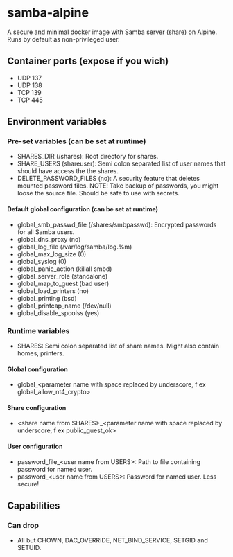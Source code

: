 # samba-alpine
A secure and minimal docker image with Samba server (share) on Alpine. Runs by default as non-privileged user.

## Container ports (expose if you wich)
* UDP 137
* UDP 138
* TCP 139
* TCP 445

## Environment variables
### Pre-set variables (can be set at runtime)
* SHARES_DIR (/shares): Root directory for shares.
* SHARE_USERS (shareuser): Semi colon separated list of user names that should have access the the shares.
* DELETE_PASSWORD_FILES (no): A security feature that deletes mounted password files. NOTE! Take backup of passwords, you might loose the source file. Should be safe to use with secrets.
#### Default global configuration (can be set at runtime)
* global_smb_passwd_file (/shares/smbpasswd): Encrypted passwords for all Samba users.
* global_dns_proxy (no)
* global_log_file (/var/log/samba/log.%m)
* global_max_log_size (0)
* global_syslog (0)
* global_panic_action (killall smbd)
* global_server_role (standalone)
* global_map_to_guest (bad user)
* global_load_printers (no)
* global_printing (bsd)
* global_printcap_name (/dev/null)
* global_disable_spoolss (yes)

### Runtime variables
* SHARES: Semi colon separated list of share names. Might also contain homes, printers.
#### Global configuration
* global_\<parameter name with space replaced by underscore, f ex global_allow_nt4_crypto\>
#### Share configuration
* \<share name from SHARES\>_\<parameter name with space replaced by underscore, f ex public_guest_ok\>
#### User configuration
* password_file_\<user name from USERS\>: Path to file containing password for named user.
* password_\<user name from USERS\>: Password for named user. Less secure!

## Capabilities
### Can drop
* All but CHOWN, DAC_OVERRIDE, NET_BIND_SERVICE, SETGID and SETUID.

